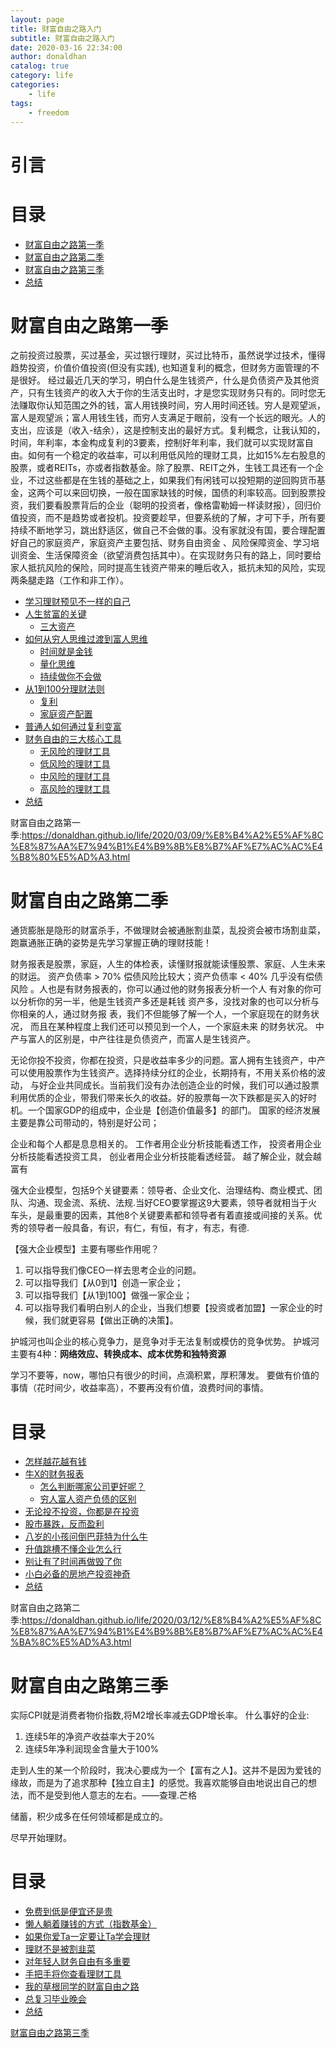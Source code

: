 ```yaml
---
layout: page
title: 财富自由之路入门
subtitle: 财富自由之路入门
date: 2020-03-16 22:34:00
author: donaldhan
catalog: true
category: life
categories:
    - life
tags:
    - freedom
---
```


# 引言



# 目录
* [财富自由之路第一季](#财富自由之路第一季)
* [财富自由之路第二季](#财富自由之路第二季)
* [财富自由之路第三季](#财富自由之路第三季)
* [总结](#总结)

###

# 财富自由之路第一季

之前投资过股票，买过基金，买过银行理财，买过比特币，虽然说学过技术，懂得趋势投资，价值价值投资(但没有实践), 也知道复利的概念，但财务方面管理的不是很好。
经过最近几天的学习，明白什么是生钱资产，什么是负债资产及其他资产，只有生钱资产的收入大于你的生活支出时，才是您实现财务只有的。同时您无法赚取你认知范围之外的钱，富人用钱换时间，穷人用时间还钱。穷人是观望派，富人是观望派；富人用钱生钱，而穷人支满足于眼前，没有一个长远的眼光。人的支出，应该是（收入-结余），这是控制支出的最好方式。复利概念，让我认知的，时间，年利率，本金构成复利的3要素，控制好年利率，我们就可以实现财富自由。如何有一个稳定的收益率，可以利用低风险的理财工具，比如15%左右股息的股票，或者REITs，亦或者指数基金。除了股票、REIT之外，生钱工具还有一个企业，不过这些都是在生钱的基础之上，如果我们有闲钱可以投短期的逆回购货币基金，这两个可以来回切换，一般在国家缺钱的时候，国债的利率较高。回到股票投资，我们要看股票背后的企业（聪明的投资者，像格雷勒姆一样读财报），回归价值投资，而不是趋势或者投机。投资要趁早，但要系统的了解，才可下手，所有要持续不断地学习，跳出舒适区，做自己不会做的事。没有家就没有国，要合理配置好自己的家庭资产，家庭资产主要包括、财务自由资金 、风险保障资金、学习培训资金、生活保障资金（欲望消费包括其中）。在实现财务只有的路上，同时要给家人抵抗风险的保险，同时提高生钱资产带来的睡后收入，抵抗未知的风险，实现两条腿走路（工作和非工作）。


* [学习理财预见不一样的自己](#学习理财预见不一样的自己)
* [人生贫富的关键](#人生贫富的关键)
    * [三大资产](#三大资产)
* [如何从穷人思维过渡到富人思维](#如何从穷人思维过渡到富人思维)
    * [时间就是金钱](#时间就是金钱)
    * [量化思维](#量化思维)
    * [持续做你不会做](#持续做你不会做)
* [从1到100分理财法则](#从1到100分理财法则)
    * [复利](#复利)
    * [家庭资产配置](#家庭资产配置)
* [普通人如何通过复利变富](#普通人如何通过复利变富)
* [财务自由的三大核心工具](#财务自由的三大核心工具)
    * [无风险的理财工具](#无风险的理财工具)
    * [低风险的理财工具](#低风险的理财工具)
    * [中风险的理财工具](#中风险的理财工具)
    * [高风险的理财工具](#高风险的理财工具)
* [总结](#总结)


财富自由之路第一季:<https://donaldhan.github.io/life/2020/03/09/%E8%B4%A2%E5%AF%8C%E8%87%AA%E7%94%B1%E4%B9%8B%E8%B7%AF%E7%AC%AC%E4%B8%80%E5%AD%A3.html>


# 财富自由之路第二季

通货膨胀是隐形的财富杀手，不做理财会被通胀割韭菜，乱投资会被市场割韭菜，跑赢通胀正确的姿势是先学习掌握正确的理财技能！

财务报表是股票，家庭，人生的体检表，读懂财报就能读懂股票、家庭、人生未来的财运。 资产负债率 > 70% 偿债风险比较大；资产负债率 < 40% 几乎没有偿债风险 。人也是有财务报表的，你可以通过他的财务报表分析一个人 有对象的你可以分析你的另一半，他是生钱资产多还是耗钱 资产多，没找对象的也可以分析与你相亲的人，通过财务报 表，我们不但能够了解一个人，一个家庭现在的财务状况， 而且在某种程度上我们还可以预见到一个人，一个家庭未来 的财务状况。 中产与富人的区别是，中产往往是负债资产，而富人是生钱资产。

无论你投不投资，你都在投资，只是收益率多少的问题。富人拥有生钱资产，中产可以使用股票作为生钱资产。选择持续分红的企业，长期持有，不用关系价格的波动， 与好企业共同成长。当前我们没有办法创造企业的时候，我们可以通过股票利用优质的企业，带我们带来长久的收益。好的股票每一次下跌都是买入的好时机。一个国家GDP的组成中，企业是【创造价值最多】的部门。
国家的经济发展主要是靠公司带动的，特别是好公司；


企业和每个人都是息息相关的。
工作者用企业分析技能看透工作，
投资者用企业分析技能看透投资工具，
创业者用企业分析技能看透经营。
越了解企业，就会越富有

强大企业模型，包括9个关键要素：领导者、企业文化、治理结构、商业模式、团队、沟通、现金流、系统、法规.当好CEO要掌握这9大要素，领导者就相当于火车头，是最重要的因素，其他8个关键要素都和领导者有着直接或间接的关系。优秀的领导者一般具备，有识，有仁，有恒，有才，有志，有德.

【强大企业模型】主要有哪些作用呢？
1. 可以指导我们像CEO一样去思考企业的问题。
2. 可以指导我们【从0到1】创造一家企业；
3. 可以指导我们【从1到100】做强一家企业；
4. 可以指导我们看明白别人的企业，当我们想要【投资或者加盟】一家企业的时候，我们就更容易【做出正确的决策】。

护城河也叫企业的核心竞争力，是竞争对手无法复制或模仿的竞争优势。
护城河主要有4种：**网络效应、转换成本、成本优势和独特资源**

学习不要等，now，哪怕只有很少的时间，点滴积累，厚积薄发。 要做有价值的事情（花时间少，收益率高），不要再没有价值，浪费时间的事情。

# 目录
* [怎样越花越有钱](#怎样越花越有钱)
* [牛X的财务报表](#牛X的财务报表)
    * [怎么判断哪家公司更好呢？](#怎么判断哪家公司更好呢？)
    * [穷人富人资产负债的区别](#穷人富人资产负债的区别)
* [无论投不投资，你都是在投资](#无论投不投资，你都是在投资)
* [股市暴跌，反而盈利](#股市暴跌，反而盈利)
* [八岁的小孩问倒巴菲特为什么牛](#八岁的小孩问倒巴菲特为什么牛)
* [升值跳槽不懂企业怎么行](#升值跳槽不懂企业怎么行)
* [别让有了时间再做毁了你](#别让有了时间再做毁了你)
* [小白必备的房地产投资神奇](#小白必备的房地产投资神奇)
* [总结](#总结)





财富自由之路第二季:<https://donaldhan.github.io/life/2020/03/12/%E8%B4%A2%E5%AF%8C%E8%87%AA%E7%94%B1%E4%B9%8B%E8%B7%AF%E7%AC%AC%E4%BA%8C%E5%AD%A3.html>

# 财富自由之路第三季

实际CPI就是消费者物价指数,将M2增长率减去GDP增长率。
什么事好的企业:
1. 连续5年的净资产收益率大于20%
2. 连续5年净利润现金含量大于100%

走到人生的某一个阶段时，我决心要成为一个【富有之人】。这并不是因为爱钱的缘故，而是为了追求那种【独立自主】的感觉。我喜欢能够自由地说出自己的想法，而不是受到他人意志的左右。——查理.芒格

储蓄，积少成多在任何领域都是成立的。

尽早开始理财。

# 目录
* [免费到低是便宜还是贵](#免费到低是便宜还是贵)
* [懒人躺着赚钱的方式（指数基金）](#懒人躺着赚钱的方式（指数基金）)
* [如果你爱Ta一定要让Ta学会理财](#如果你爱Ta一定要让Ta学会理财)
* [理财不是被割韭菜](#理财不是被割韭菜)
* [对年轻人财务自由有多重要](#对年轻人财务自由有多重要)
* [手把手将你查看理财工具](#手把手将你查看理财工具)
* [我的草根同学的财富自由之路](#我的草根同学的财富自由之路)
* [总复习毕业晚会](#总复习毕业晚会)
* [总结](#总结)


[财富自由之路第三季]()


